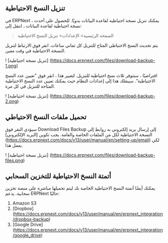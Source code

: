 ## تنزيل النسخ الاحتياطية

في ERPNext ، يمكنك تنزيل نسخة احتياطية لقاعدة البيانات يدويًا. للحصول على أحدث نسخة احتياطية لقاعدة البيانات ، انتقل إلى:

> الصفحة الرئيسية> الإعدادات> تنزيل النسخ الاحتياطية

يتم تحديث النسخ الاحتياطي المتاح للتنزيل كل ثماني ساعات. انقر فوق الارتباط لتنزيل النسخة الاحتياطية في وقت معين.

! [تنزيل نسخة احتياطية] (https://docs.erpnext.com/files/download-backup-1.png)

افتراضيًا ، ستتوفر ثلاث نسخ احتياطية للتنزيل. لتغيير هذا ، انقر فوق "تعيين عدد النسخ الاحتياطية". سينقلك هذا إلى إعدادات النظام حيث يمكنك تعيين عدد النسخ الاحتياطية المتاحة للتنزيل في كل مرة.

! [تنزيل نسخة احتياطية] (https://docs.erpnext.com/files/download-backup-2.png)

## تحميل ملفات النسخ الاحتياطي

سيؤدي النقر فوق Download Files Backup إلى إرسال بريد إلكتروني به روابط إلى النسخة الاحتياطية لكل من الملفات الخاصة والعامة. يجب تكوين [البريد الإلكتروني] (https://docs.erpnext.com/docs/v13/user/manual/en/setting-up/email) لكي يعمل هذا.

! [تنزيل نسخة احتياطية] (https://docs.erpnext.com/files/download-backup-files.png)

## أتمتة النسخ الاحتياطية للتخزين السحابي

يمكنك أيضًا أتمتة النسخ الاحتياطية الخاصة بك ليتم تحميلها مباشرة على منصة تخزين سحابية. يدعم ERPNext حاليًا:

1. Amazon S3
2. [Dropbox] (https://docs.erpnext.com/docs/v13/user/manual/en/erpnext_integration/dropbox-backup)
3. [Google Drive] (https://docs.erpnext.com/docs/v13/user/manual/en/erpnext_integration/google_drive)